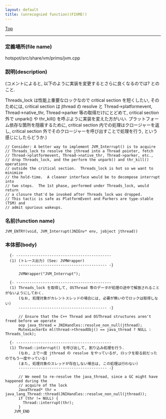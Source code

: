 ```yaml
---
layout: default
title: (unrecognied function)(FIXME!)
---
```

[Top](../index.html)

--- 
### 定義場所(file name)
hotspot/src/share/vm/prims/jvm.cpp
### 説明(description)
(コメントによると, 以下のように実装を変更するとさらに良くなるのでは? とのこと.

  Threads_lock は性能上重要なロックなので critical section を短くしたい, 
  そのためには, critical section は jthread の resolve と
  Thread->platformevent, Thread->native_thr, Thread->parker 等の取得だけにとどめて, 
  critical section 外で unpark() や thr_kill() を呼ぶように実装を変えた方がいい.
  プラットフォーム依存な箇所を隠蔽するために, critical section 内での処理はクロージャーを返し, 
  critical section 外でそのクロージャーを呼び出すことで処理を行う, という感じにしたらどうか.)


```
// Consider: A better way to implement JVM_Interrupt() is to acquire
// Threads_lock to resolve the jthread into a Thread pointer, fetch
// Thread->platformevent, Thread->native_thr, Thread->parker, etc.,
// drop Threads_lock, and the perform the unpark() and thr_kill() operations
// outside the critical section.  Threads_lock is hot so we want to minimize
// the hold-time.  A cleaner interface would be to decompose interrupt into
// two steps.  The 1st phase, performed under Threads_lock, would return
// a closure that'd be invoked after Threads_lock was dropped.
// This tactic is safe as PlatformEvent and Parkers are type-stable (TSM) and
// admit spurious wakeups.
```

### 名前(function name)
```
JVM_ENTRY(void, JVM_Interrupt(JNIEnv* env, jobject jthread))
```

### 本体部(body)
```
  {- -------------------------------------------
  (1) (トレース出力) (See: JVMWrapper)
      ---------------------------------------- -}

	  JVMWrapper("JVM_Interrupt");
	
  {- -------------------------------------------
  (1) Threads_lock を取得して, OSThread 等のデータが処理の途中で解放されることがないようにしておく.
      (なお, 処理対象がカレントスレッドの場合には, 必要が無いのでロックは取得しない)
      ---------------------------------------- -}

	  // Ensure that the C++ Thread and OSThread structures aren't freed before we operate
	  oop java_thread = JNIHandles::resolve_non_null(jthread);
	  MutexLockerEx ml(thread->threadObj() == java_thread ? NULL : Threads_lock);

  {- -------------------------------------------
  (1) Thread::interrupt() を呼び出して, 割り込み処理を行う.
      (なお, 上で一度 jthread の resolve をやっているが, ロックを取る前だったのでもう一度やっている)
      (また, 処理対象のスレッドが存在しない場合は, この処理は行わない)
      ---------------------------------------- -}

	  // We need to re-resolve the java_thread, since a GC might have happened during the
	  // acquire of the lock
	  JavaThread* thr = java_lang_Thread::thread(JNIHandles::resolve_non_null(jthread));
	  if (thr != NULL) {
	    Thread::interrupt(thr);
	  }
	JVM_END
	
```


